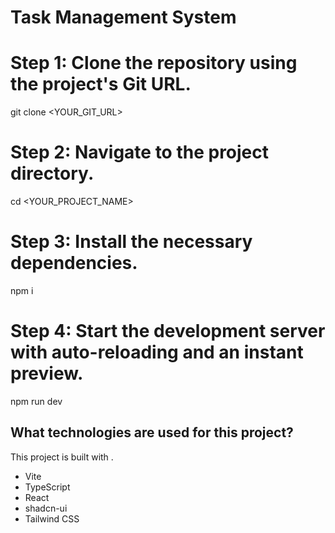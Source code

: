 # Task Management System

# Step 1: Clone the repository using the project's Git URL.

git clone <YOUR_GIT_URL>

# Step 2: Navigate to the project directory.

cd <YOUR_PROJECT_NAME>

# Step 3: Install the necessary dependencies.

npm i

# Step 4: Start the development server with auto-reloading and an instant preview.

npm run dev

## What technologies are used for this project?

This project is built with .

- Vite
- TypeScript
- React
- shadcn-ui
- Tailwind CSS
